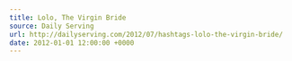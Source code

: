 ```yaml
---
title: Lolo, The Virgin Bride
source: Daily Serving
url: http://dailyserving.com/2012/07/hashtags-lolo-the-virgin-bride/
date: 2012-01-01 12:00:00 +0000
---
```

